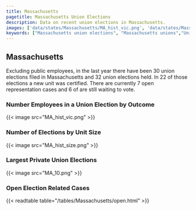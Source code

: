 ```yaml
---
title: Massachusetts
pagetitle: Massachusetts Union Elections
description: Data on recent union elections in Massachusetts.
images: ['data/states/Massachusetts/MA_hist_vic.png', 'data/states/Massachusetts/MA_hist_size.png', 'data/states/Massachusetts/MA_10.png']
keywords: ["Massachusetts union elections", "Massachusetts unions","Union elections"]
---
```

##  Massachusetts

Excluding public employees, in the last year there have been 30 union elections filed in Massachusetts and 32 union elections held. In 22 of those elections a new unit was certified. There are currently 7 open representation cases and 6 of are still waiting to vote.

### Number Employees in a Union Election by Outcome
{{< image src="MA_hist_vic.png" >}}

### Number of Elections by Unit Size
{{< image src="MA_hist_size.png" >}}

### Largest Private Union Elections
{{< image src="MA_10.png" >}}

### Open Election Related Cases
{{< readtable table="/tables/Massachusetts/open.html" >}}

